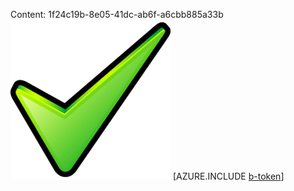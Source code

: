 Content: 1f24c19b-8e05-41dc-ab6f-a6cbb885a33b![image](beb68afc-f8aa-47b2-ad42-6905c8eaa01e.png)
[AZURE.INCLUDE [b-token](df4c889e-bd3c-4cf0-9e60-46ebb1d4e6d3.md)]
